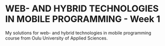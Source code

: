 # WEB- AND HYBRID TECHNOLOGIES IN MOBILE PROGRAMMING - Week 1

My solutions for web- and hybrid technologies in mobile programming course from Oulu University of Applied Sciences.
